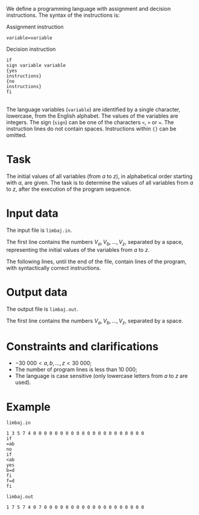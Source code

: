 
We define a programming language with assignment and decision instructions. The syntax of the instructions is:

Assignment instruction
```
variable=variable
```

Decision instruction
```
if
sign variable variable
{yes
instructions}
{no
instructions}
fi
```
\
The language variables (`variable`) are identified by a single character, lowercase, from the English alphabet. The values of the variables are integers. The sign (`sign`) can be one of the characters `<`, `>` or `=`. The instruction lines do not contain spaces. Instructions within `{}` can be omitted.

# Task

The initial values of all variables (from $a$ to $z$), in alphabetical order starting with $a$, are given. The task is to determine the values of all variables from $a$ to $z$, after the execution of the program sequence.

# Input data

The input file is `limbaj.in`.

The first line contains the numbers $V_a, V_b, \dots, V_z$, separated by a space, representing the initial values of the variables from $a$ to $z$.

The following lines, until the end of the file, contain lines of the program, with syntactically correct instructions.

# Output data

The output file is `limbaj.out`.

The first line contains the numbers $V_a, V_b, \dots, V_z$, separated by a space.

# Constraints and clarifications

* $-30\ 000 < a, b, \dots, z < 30\ 000$;
* The number of program lines is less than $10\ 000$;
* The language is case sensitive (only lowercase letters from $a$ to $z$ are used).

# Example

`limbaj.in`
```
1 3 5 7 4 0 0 0 0 0 0 0 0 0 0 0 0 0 0 0 0 0 0 0 0 0
if
=ab
no
if
<ab
yes
b=d
fi
f=d
fi
```

`limbaj.out`
```
1 7 5 7 4 0 7 0 0 0 0 0 0 0 0 0 0 0 0 0 0 0 0 0 0 0
```
